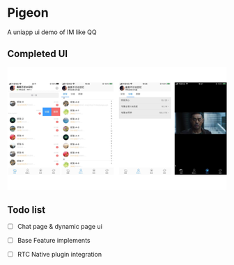 # Pigeon

A uniapp ui demo of IM like QQ

## Completed UI
![preview](./static/preview.png)

## Todo list
- [ ] Chat page & dynamic page ui

- [ ] Base Feature implements

- [ ] RTC Native plugin integration

